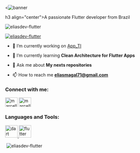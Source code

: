 <![banner](https://github.com/EliasDev-Flutter/EliasDev-Flutter/assets/152622524/305fb8d4-970c-4fdd-9ea2-d51291cab7fe)

h3 align="center">A passionate Flutter developer from Brazil</h3>

<p align="left"> <img src="https://komarev.com/ghpvc/?username=eliasdev-flutter&label=Profile%20views&color=0e75b6&style=flat" alt="eliasdev-flutter" /> </p>

<p align="left"> <a href="https://github.com/ryo-ma/github-profile-trophy"><img src="https://github-profile-trophy.vercel.app/?username=eliasdev-flutter" alt="eliasdev-flutter" /></a> </p>

- 🔭 I’m currently working on [App_TI](https://github.com/EliasDev-Flutter/App_TI.git)

- 🌱 I’m currently learning **Clean Architecture for Flutter Apps**

- 💬 Ask me about **My nexts repositories**

- 📫 How to reach me **eliasmagal71@gmail.com**

<h3 align="left">Connect with me:</h3>
<p align="left">
<a href="https://linkedin.com/in/marcello elias" target="blank"><img align="center" src="https://raw.githubusercontent.com/rahuldkjain/github-profile-readme-generator/master/src/images/icons/Social/linked-in-alt.svg" alt="marcello elias" height="30" width="40" /></a>
<a href="https://instagram.com/marcello_eliias" target="blank"><img align="center" src="https://raw.githubusercontent.com/rahuldkjain/github-profile-readme-generator/master/src/images/icons/Social/instagram.svg" alt="marcello_eliias" height="30" width="40" /></a>
</p>

<h3 align="left">Languages and Tools:</h3>
<p align="left"> <a href="https://dart.dev" target="_blank" rel="noreferrer"> <img src="https://www.vectorlogo.zone/logos/dartlang/dartlang-icon.svg" alt="dart" width="40" height="40"/> </a> <a href="https://flutter.dev" target="_blank" rel="noreferrer"> <img src="https://www.vectorlogo.zone/logos/flutterio/flutterio-icon.svg" alt="flutter" width="40" height="40"/> </a> </p>

<p>&nbsp;<img align="center" src="https://github-readme-stats.vercel.app/api?username=eliasdev-flutter&show_icons=true&locale=en" alt="eliasdev-flutter" /></p>
